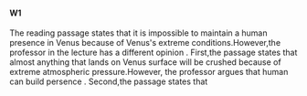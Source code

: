 #### W1
   The reading passage states that it is impossible to maintain a human presence in Venus because of Venus's extreme conditions.However,the professor in the lecture has a different opinion .
  First,the passage states that almost anything that lands on Venus surface will be crushed because of extreme atmospheric pressure.However, the professor argues that human can build persence .
  Second,the passage states that 

